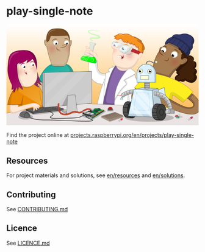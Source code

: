 # play-single-note

![play-single-note](banner.png)

Find the project online at [projects.raspberrypi.org/en/projects/play-single-note](https://projects.raspberrypi.org/en/projects/play-single-note)

## Resources
For project materials and solutions, see [en/resources](https://github.com/raspberrypilearning/play-single-note/tree/master/en/resources) and [en/solutions](https://github.com/raspberrypilearning/play-single-note/tree/master/en/solutions).

## Contributing
See [CONTRIBUTING.md](CONTRIBUTING.md)

## Licence
 See [LICENCE.md](LICENCE.md)